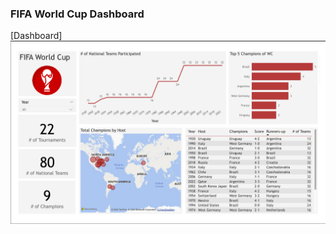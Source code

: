 ### FIFA World Cup Dashboard
[Dashboard] ![](https://github.com/Tarek-Ibrahim20/FIFA-World-Cup-Dashboard/blob/7f3505a3bed5b6e8781fca529d4ffbdddfb59b01/Dashboard.png)
